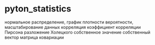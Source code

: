 # pyton_statistics

нормальное распределение, 
график плотности вероятности, 
масштабирование данных
корреляция
коэффициент корреляции Пирсона
разложение Холецкого
собственное значение
собственный вектор
матрица ковариации
